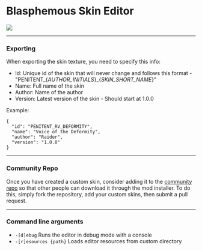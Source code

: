 # Blasphemous Skin Editor
<img src="https://img.shields.io/github/downloads/BrandenEK/Blasphemous.Modding.SkinEditor/total?color=248721&style=for-the-badge">

---

### Exporting

When exporting the skin texture, you need to specify this info:
- Id: Unique id of the skin that will never change and follows this format - "PENITENT_{*AUTHOR_INITIALS*}_{*SKIN_SHORT_NAME*}"
- Name: Full name of the skin
- Author: Name of the author
- Version: Latest version of the skin - Should start at 1.0.0

Example:
```
{
  "id": "PENITENT_RV_DEFORMITY",
  "name": "Voice of the Deformity",
  "author": "Raider",
  "version": "1.0.0"
}
```

---

### Community Repo

Once you have created a custom skin, consider adding it to the [community repo](https://github.com/BrandenEK/Blasphemous-Custom-Skins) so that other people can download it through the mod installer.
To do this, simply fork the repository, add your custom skins, then submit a pull request.

---

### Command line arguments
- ```-[d]ebug``` Runs the editor in debug mode with a console
- ```-[r]esources {path}``` Loads editor resources from custom directory
